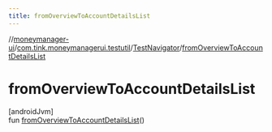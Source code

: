 ```yaml
---
title: fromOverviewToAccountDetailsList
---
```

//[moneymanager-ui](../../../index.html)/[com.tink.moneymanagerui.testutil](../index.html)/[TestNavigator](index.html)/[fromOverviewToAccountDetailsList](from-overview-to-account-details-list.html)



# fromOverviewToAccountDetailsList



[androidJvm]\
fun [fromOverviewToAccountDetailsList](from-overview-to-account-details-list.html)()




